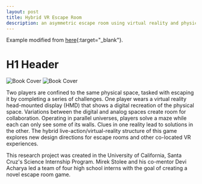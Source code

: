 ```yaml
---
layout: post
title: Hybrid VR Escape Room
description: an asymmetric escape room using virtual reality and physical space
---
```

Example modified from [here](http://www.unexpected-vortices.com/sw/rippledoc/quick-markdown-example.html){:target="_blank"}.

H1 Header
============

![Book Cover](/ENG6800Test/assets/images/vr.png "VR Space")
![Book Cover](/ENG6800Test/assets/images/liveaction.jpg "Physical Space")

Two players are confined to the same physical space, tasked with escaping it by completing a series of challenges. One player wears a virtual reality head-mounted display (HMD) that shows a digital recreation of the physical space. Variations between the digital and analog spaces create room for collaboration. Operating in parallel universes, players solve a maze while each can only see some of its walls. Clues in one reality lead to solutions in the other. The hybrid live-action/virtual-reality structure of this game explores new design directions for escape rooms and other co-located VR experiences. 

This research project was created in the University of California, Santa Cruz's Science Internship Program. Mirek Stolee and his co-mentor Devi Acharya led a team of four high school interns with the goal of creating a novel escape room game. 
